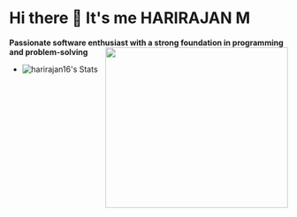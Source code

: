 # Hi there 👋 It's me HARIRAJAN M

 **Passionate software enthusiast with a strong foundation in programming and problem-solving**
<img align="right" width="330" height="290" src="https://ignitepotential.com/wp-content/uploads/2021/02/Quote3-1024x1024.jpg">                                               

- ![harirajan16's Stats](https://github-readme-stats.vercel.app/api?username=harirajan16&theme=dracula&show_icons=true&hide_border=true&count_private=true)
